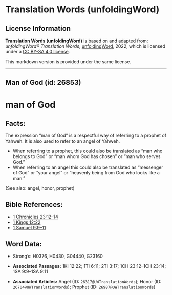 # Translation Words (unfoldingWord)

## License Information

**Translation Words (unfoldingWord)** is based on and adapted from: _unfoldingWord® Translation Words_, [unfoldingWord](https://unfoldingword.org/utw), 2022, which is licensed under a [CC BY-SA 4.0 license](https://creativecommons.org/licenses/by-sa/4.0/legalcode.en).

This markdown version is provided under the same license.



--------------------------------

## Man of God (id: 26853)

man of God
==========

Facts:
------

The expression “man of God” is a respectful way of referring to a prophet of Yahweh. It is also used to refer to an angel of Yahweh.

* When referring to a prophet, this could also be translated as “man who belongs to God” or “man whom God has chosen” or “man who serves God.”
* When referring to an angel this could also be translated as “messenger of God” or “your angel” or “heavenly being from God who looks like a man.”

(See also: angel, honor, prophet)

Bible References:
-----------------

* [1 Chronicles 23:12–14](https://ref.ly/1Chr23:12-1Chr23:14)
* [1 Kings 12:22](https://ref.ly/1Kgs12:22)
* [1 Samuel 9:9–11](https://ref.ly/1Sam9:9-1Sam9:11)

Word Data:
----------

* Strong’s: H0376, H0430, G04440, G23160

* **Associated Passages:** 1KI 12:22; 1TI 6:11; 2TI 3:17; 1CH 23:12–1CH 23:14; 1SA 9:9–1SA 9:11
* **Associated Articles:** Angel (ID: `26317@UWTranslationWords`); Honor (ID: `26704@UWTranslationWords`); Prophet (ID: `26987@UWTranslationWords`)

